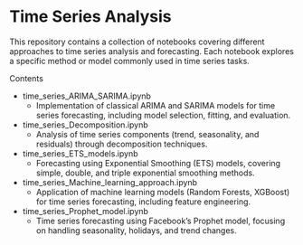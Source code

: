 # Time Series Analysis 

This repository contains a collection of notebooks covering different approaches to time series analysis and forecasting. Each notebook explores a specific method or model commonly used in time series tasks.

Contents
- time_series_ARIMA_SARIMA.ipynb
  - Implementation of classical ARIMA and SARIMA models for time series forecasting, including model selection, fitting, and evaluation.
- time_series_Decomposition.ipynb
  - Analysis of time series components (trend, seasonality, and residuals) through decomposition techniques.
- time_series_ETS_models.ipynb
  - Forecasting using Exponential Smoothing (ETS) models, covering simple, double, and triple exponential smoothing methods. 
- time_series_Machine_learning_approach.ipynb
  - Application of machine learning models (Random Forests, XGBoost) for time series forecasting, including feature engineering.
- time_series_Prophet_model.ipynb
  - Time series forecasting using Facebook’s Prophet model, focusing on handling seasonality, holidays, and trend changes.
